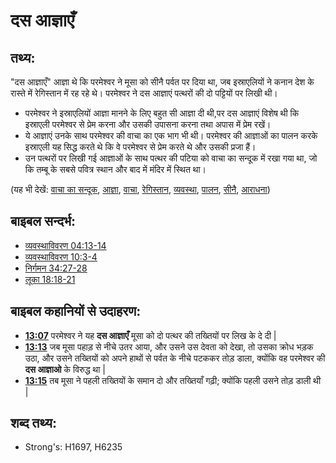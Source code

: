 # दस आज्ञाएँ #

## तथ्य: ##

"दस आज्ञाएँ" आज्ञा थे कि परमेश्वर ने मूसा को सीनै पर्वत पर दिया था, जब इस्राएलियों ने कनान देश के रास्ते में रेगिस्तान में रह रहे थे। परमेश्वर ने दस आज्ञाएं पत्थरों की दो पट्टियों पर लिखी थी।

* परमेश्वर ने इस्राएलियों आज्ञा मानने के लिए बहुत सी आज्ञा दी थी,पर दस आज्ञाएं विशेष थी कि इस्राएली परमेश्वर से प्रेम करना और उसकी उपासना करना तथा अपास में प्रेम रखें।
* ये आज्ञाएं उनके साथ परमेश्वर की वाचा का एक भाग भी थी। परमेश्वर की आज्ञाओं का पालन करके इस्राएली यह सिद्ध करते थे कि वे परमेश्वर से प्रेम करते थे और उसकी प्रजा हैं।
* उन पत्थरों पर लिखी गई आज्ञाओं के साथ पत्थर की पटिया को वाचा का सन्दूक में रखा गया था, जो कि तम्बू के सबसे पवित्र स्थान और बाद में मंदिर में स्थित था।

(यह भी देखें: [वाचा का सन्दूक](../kt/arkofthecovenant.md), [आज्ञा](../kt/command.md), [वाचा](../kt/covenant.md), [रेगिस्तान](../other/desert.md), [व्यवस्था](../kt/lawofmoses.md), [पालन](../other/obey.md), [सीनै](../names/sinai.md), [आराधना](../kt/worship.md))

## बाइबल सन्दर्भ: ##

* [व्यवस्थाविवरण 04:13-14](rc://en/tn/help/deu/04/13)
* [व्यवस्थाविवरण 10:3-4](rc://en/tn/help/deu/10/03)
* [निर्गमन 34:27-28](rc://en/tn/help/exo/34/27)
* [लूका 18:18-21](rc://en/tn/help/luk/18/18)

## बाइबल कहानियों से उदाहरण: ##

  * __[13:07](rc://en/tn/help/obs/13/07)__  परमेश्वर ने यह __दस आज्ञाएँ__ मूसा को दो पत्थर की तख्तियों पर लिख के दे दी |
  * __[13:13](rc://en/tn/help/obs/13/13)__  जब मूसा पहाड़ से नीचे उतर आया, और उसने उस देवता को देखा, तो उसका क्रोध भड़क उठा, और उसने तख्तियों को अपने हाथों से पर्वत के नीचे पटककर तोड़ डाला, क्योंकि वह परमेश्वर की __दस आज्ञाओ__ के विरुद्ध था | 
  * __[13:15](rc://en/tn/help/obs/13/15)__  तब मूसा ने पहली तख्तियों के समान दो और तख्तियाँ गढ़ी; क्योंकि पहली उसने तोड़ डाली थी |

## शब्द तथ्य: ##

* Strong's: H1697, H6235
